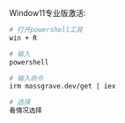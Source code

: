 Window11专业版激活:


```sh
# 打开powershell工具
win + R

# 输入
powershell
```

```sh
# 输入命令
irm massgrave.dev/get | iex

# 选择
看情况选择
```